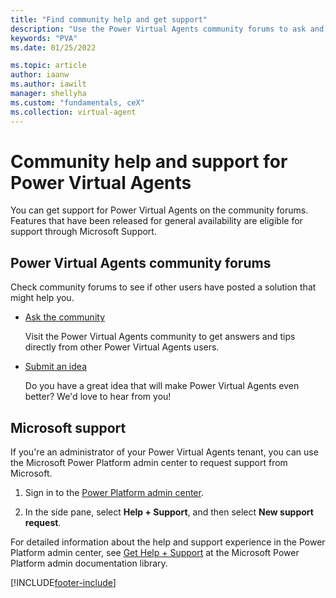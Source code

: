 ```yaml
---
title: "Find community help and get support"
description: "Use the Power Virtual Agents community forums to ask and get help and trips and ideas, or get support directly from Microsoft."
keywords: "PVA"
ms.date: 01/25/2022

ms.topic: article
author: iaanw
ms.author: iawilt
manager: shellyha
ms.custom: "fundamentals, ceX"
ms.collection: virtual-agent
---
```


# Community help and support for Power Virtual Agents

You can get support for Power Virtual Agents on the community forums. Features that have been released for general availability are eligible for support through Microsoft Support.

## Power Virtual Agents community forums

Check community forums to see if other users have posted a solution that might help you.

- [Ask the community](https://go.microsoft.com/fwlink/?linkid=2058639)

    Visit the Power Virtual Agents community to get answers and tips directly from other Power Virtual Agents users.

- [Submit an idea](https://go.microsoft.com/fwlink/?linkid=2064961)

    Do you have a great idea that will make Power Virtual Agents even better? We'd love to hear from you!

## Microsoft support

If you're an administrator of your Power Virtual Agents tenant, you can use the Microsoft Power Platform admin center to request support from Microsoft.

1. Sign in to the [Power Platform admin center](https://admin.powerplatform.microsoft.com/).

1. In the side pane, select **Help + Support**, and then select **New support request**.

For detailed information about the help and support experience in the Power Platform admin center, see [Get Help + Support](/power-platform/admin/get-help-support) at the Microsoft Power Platform admin documentation library.

[!INCLUDE[footer-include](includes/footer-banner.md)]
